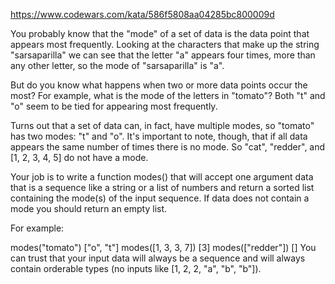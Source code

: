 https://www.codewars.com/kata/586f5808aa04285bc800009d

You probably know that the "mode" of a set of data is the data point that appears most frequently. Looking at the characters that make up the string "sarsaparilla" we can see that the letter "a" appears four times, more than any other letter, so the mode of "sarsaparilla" is "a".

But do you know what happens when two or more data points occur the most? For example, what is the mode of the letters in "tomato"? Both "t" and "o" seem to be tied for appearing most frequently.

Turns out that a set of data can, in fact, have multiple modes, so "tomato" has two modes: "t" and "o". It's important to note, though, that if all data appears the same number of times there is no mode. So "cat", "redder", and [1, 2, 3, 4, 5] do not have a mode.

Your job is to write a function modes() that will accept one argument data that is a sequence like a string or a list of numbers and return a sorted list containing the mode(s) of the input sequence. If data does not contain a mode you should return an empty list.

For example:

modes("tomato")
["o", "t"]
modes([1, 3, 3, 7])
[3]
modes(["redder"])
[]
You can trust that your input data will always be a sequence and will always contain orderable types (no inputs like [1, 2, 2, "a", "b", "b"]).
